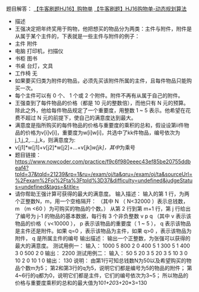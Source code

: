  题目解答：
 [【牛客刷题HJ16】购物单](https://blog.csdn.net/qq_38271143/article/details/125714854?spm=1001.2014.3001.5502)
 [【牛客刷题】HJ16购物单-动态规划算法](https://www.bilibili.com/video/BV1jY4y177zd/?vd_source=7dcf87705508bce13d8f13b1b05c8252)
 * 描述
 * 王强决定把年终奖用于购物，他把想买的物品分为两类：主件与附件，附件是从属于某个主件的，下表就是一些主件与附件的例子：
 * 主件	附件
 * 电脑	打印机，扫描仪
 * 书柜	图书
 * 书桌	台灯，文具
 * 工作椅	无
 * 如果要买归类为附件的物品，必须先买该附件所属的主件，且每件物品只能购买一次。
 * 每个主件可以有 0 个、 1 个或 2 个附件。附件不再有从属于自己的附件。
 * 王强查到了每件物品的价格（都是 10 元的整数倍），而他只有 N 元的预算。除此之外，他给每件物品规定了一个重要度，用整数 1 ~ 5 表示。他希望在花费不超过 N 元的前提下，使自己的满意度达到最大。
 * 满意度是指所购买的每件物品的价格与重要度的乘积的总和，假设设第ii件物品的价格为v[i]v[i]，重要度为w[i]w[i]，共选中了kk件物品，编号依次为j_1,j_2,...,j_k，则满意度为:
 * v[j1]*w[j1]+v[j2]*w[j2]+...+v[jk]*w[jk]，其中*为乘号
 * 题目链接：https://www.nowcoder.com/practice/f9c6f980eeec43ef85be20755ddbeaf4?tpId=37&tqId=21239&rp=1&ru=/exam/oj/ta&qru=/exam/oj/ta&sourceUrl=%2Fexam%2Foj%2Fta%3FtpId%3D37&difficulty=undefined&judgeStatus=undefined&tags=&title=
 * 请你帮助王强计算可获得的最大的满意度。
 输入描述：
 输入的第 1 行，为两个正整数N，m，用一个空格隔开：
（其中 N （ N<32000 ）表示总钱数， m （m <60 ）为可购买的物品的个数。）
 从第 2 行到第 m+1 行，第 j 行给出了编号为 j-1 的物品的基本数据，每行有 3 个非负整数 v p q
（其中 v 表示该物品的价格（ v<10000 ）， p 表示该物品的重要度（ 1 ~ 5 ）， q 表示该物品是主件还是附件。如果 q=0 ，表示该物品为主件，如果 q>0 ，表示该物品为附件， q 是所属主件的编号
 输出描述：
 输出一个正整数，为张强可以获得的最大的满意度。
 测试用例一：
 输入：
  1000 5
  800 2 0
  400 5 1
  300 5 1
  400 3 0
  500 2 0
输出：
  2200
  测试用例二：
输入：
  50 5
  20 3 5
  20 3 5
  10 3 0
  10 2 0
  10 1 0
输出：
  130
说明：
  由第1行可知总钱数N为50以及希望购买的物品个数m为5；
  第2和第3行的q为5，说明它们都是编号为5的物品的附件；
  第4~6行的q都为0，说明它们都是主件，它们的编号依次为3~5；
  所以物品的价格与重要度乘积的总和的最大值为10*1+20*3+20*3=130 
